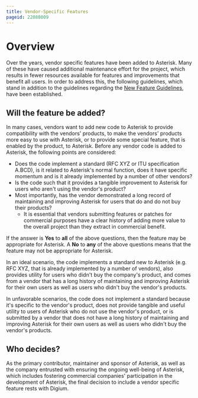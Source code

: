 ```yaml
---
title: Vendor-Specific Features
pageid: 22088009
---
```



Overview
========


Over the years, vendor specific features have been added to Asterisk. Many of these have caused additional maintenance effort for the project, which results in fewer resources available for features and improvements that benefit all users. In order to address this, the following guidelines, which stand in addition to the guidelines regarding the [New Feature Guidelines](/New-Feature-Guidelines), have been established.


Will the feature be added?
--------------------------


In many cases, vendors want to add new code to Asterisk to provide compatibility with the vendors' products, to make the vendors' products more easy to use with Asterisk, or to provide some special feature, that is enabled by the product, to Asterisk. Before any vendor code is added to Asterisk, the following points are considered:


* Does the code implement a standard (RFC XYZ or ITU specification A.BCD), is it related to Asterisk's normal function, does it have specific momentum and is it already implemented by a number of other vendors?
* Is the code such that it provides a tangible improvement to Asterisk for users who aren't using the vendor's product?
* Most importantly, has the vendor demonstrated a long record of maintaining and improving Asterisk for users that do and do not buy their products?
	+ It is essential that vendors submitting features or patches for commercial purposes have a clear history of adding more value to the overall project than they extract in commercial benefit.


If the answer is **Yes** to **all** of the above questions, then the feature may be appropriate for Asterisk. A **No** to **any** of the above questions means that the feature may not be appropriate for Asterisk.


In an ideal scenario, the code implements a standard new to Asterisk (e.g. RFC XYZ, that is already implemented by a number of vendors), also provides utility for users who didn't buy the company's product, and comes from a vendor that has a long history of maintaining and improving Asterisk for their own users as well as users who didn't buy the vendor's products.


In unfavorable scenarios, the code does not implement a standard because it's specific to the vendor's product, does not provide tangible and useful utility to users of Asterisk who do not use the vendor's product, or is submitted by a vendor that does not have a long history of maintaining and improving Asterisk for their own users as well as users who didn't buy the vendor's products.


Who decides?
------------


As the primary contributor, maintainer and sponsor of Asterisk, as well as the company entrusted with ensuring the ongoing well-being of Asterisk, which includes fostering commercial companies' participation in the development of Asterisk, the final decision to include a vendor specific feature rests with Digium.

